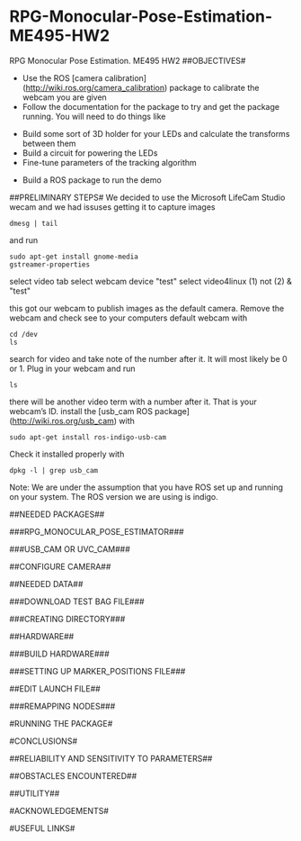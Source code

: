 RPG-Monocular-Pose-Estimation-ME495-HW2
=======================================

RPG Monocular Pose Estimation. ME495 HW2
##OBJECTIVES#
* Use the ROS [camera calibration] (http://wiki.ros.org/camera_calibration) package to calibrate the webcam you are given
* Follow the documentation for the package to try and get the package running. You will need to do things like
 - Build some sort of 3D holder for your LEDs and calculate the transforms between them
 - Build a circuit for powering the LEDs
 - Fine-tune parameters of the tracking algorithm
* Build a ROS package to run the demo


##PRELIMINARY STEPS#
We decided to use the Microsoft LifeCam Studio wecam and we had issuses getting it to capture images

```lsusb
dmesg | tail
```

and run
```
sudo apt-get install gnome-media
gstreamer-properties
```
select video tab
select webcam device "test"
select video4linux (1) not (2) & "test"

this got our webcam to publish images as the default camera.
Remove the webcam and check see to your computers default webcam with 
```
cd /dev
ls
```

search for video and take note of the number after it. It will most likely be 0 or 1. Plug in your webcam and run 
```
ls
```

there will be another video term with a number after it. That is your webcam’s ID.
install the [usb_cam ROS package] (http://wiki.ros.org/usb_cam) with
```
sudo apt-get install ros-indigo-usb-cam
```
Check it installed properly with
```
dpkg -l | grep usb_cam
```

Note: We are under the assumption that you have ROS set up and running on your system. The ROS version we are using is indigo.

##NEEDED PACKAGES##

###RPG_MONOCULAR_POSE_ESTIMATOR###

###USB_CAM OR UVC_CAM###

##CONFIGURE CAMERA##

##NEEDED DATA##

###DOWNLOAD TEST BAG FILE###

###CREATING DIRECTORY###

##HARDWARE##

###BUILD HARDWARE###

###SETTING UP MARKER_POSITIONS FILE###

##EDIT LAUNCH FILE##

###REMAPPING NODES###

#RUNNING THE PACKAGE#


#CONCLUSIONS#

##RELIABILITY AND SENSITIVITY TO PARAMETERS##

##OBSTACLES ENCOUNTERED##

##UTILITY##


#ACKNOWLEDGEMENTS#

#USEFUL LINKS#
